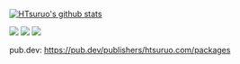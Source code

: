 [![HTsuruo's github stats](https://github-readme-stats.vercel.app/api?username=HTsuruo&count_private=true&show_icons=true&title_color=FFF&text_color=FFF&icon_color=FFF&bg_color=50,005bea,00c6fb&hide_border=true)](https://github.com/anuraghazra/github-readme-stats)

[![](https://zenn.badge.nikaera.com/s/tsuruo/likes?style=for-the-badge)](https://zenn.dev/tsuruo)
[![](https://zenn.badge.nikaera.com/s/tsuruo/articles?style=for-the-badge)](https://zenn.dev/tsuruo)
[![](https://zenn.badge.nikaera.com/s/tsuruo/scraps?style=for-the-badge)](https://zenn.dev/tsuruo?tab=scraps)

pub.dev: https://pub.dev/publishers/htsuruo.com/packages
